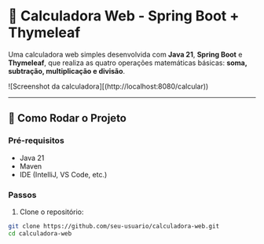 # 🧮 Calculadora Web - Spring Boot + Thymeleaf

Uma calculadora web simples desenvolvida com **Java 21**, **Spring Boot** e **Thymeleaf**, que realiza as quatro operações matemáticas básicas: **soma, subtração, multiplicação e divisão**.

![Screenshot da calculadora][(http://localhost:8080/calcular))

---

## 🚀 Como Rodar o Projeto

### Pré-requisitos

- Java 21
- Maven
- IDE (IntelliJ, VS Code, etc.)

### Passos

1. Clone o repositório:

```bash
git clone https://github.com/seu-usuario/calculadora-web.git
cd calculadora-web

